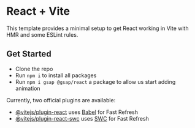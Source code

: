 # React + Vite

This template provides a minimal setup to get React working in Vite with HMR and some ESLint rules.

## Get Started

- Clone the repo
- Run `npm i` to install all packages
- Run `npm i gsap @gsap/react` a package to allow us start adding animation

Currently, two official plugins are available:

- [@vitejs/plugin-react](https://github.com/vitejs/vite-plugin-react/blob/main/packages/plugin-react/README.md) uses [Babel](https://babeljs.io/) for Fast Refresh
- [@vitejs/plugin-react-swc](https://github.com/vitejs/vite-plugin-react-swc) uses [SWC](https://swc.rs/) for Fast Refresh
